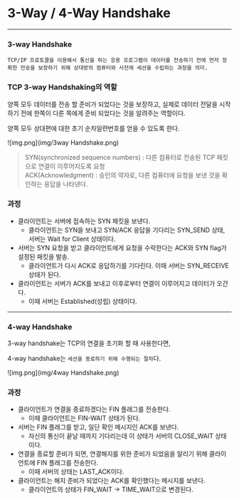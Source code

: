 # 3-Way / 4-Way Handshake

---

### 3-way Handshake
`TCP/IP 프로토콜을 이용해서 통신을 하는 응용 프로그램이 데이터를 전송하기 전에 먼저 정확한 전송을 보장하기 위해 상대방의 컴퓨터와 사전에 세션을 수립하는 과정을 의미.`

### TCP 3-way Handshaking의 역할
양쪽 모두 데이터를 전송 할 준비가 되었다는 것을 보장하고, 실제로 데이터 전달을 시작하기 전에 한쪽이 다른 쪽에게 준비 되었다는 것을 알려주는 역할이다.

양쪽 모두 상대편에 대한 초기 순차일련번호를 얻을 수 있도록 한다.

![img.png](img/3way Handshake.png)
<blockquote>
SYN(synchronized sequence numbers) : 다른 컴퓨터로 전송된 TCP 패킷으로 연결이 이루어지도록 요청 <br>
ACK(Acknowledgment) : 승인의 약자로, 다른 컴퓨터에 요청을 보낸 것을 확인하는 응답을 나타낸다.  
</blockquote>

### 과정
- 클라이언트는 서버에 접속하는 SYN 패킷을 보낸다.
  - 클라이언트는 SYN을 보내고 SYN/ACK 응답을 기다리는 SYN_SEND 상태, 서버는 Wait for Client 상태이다.
- 서버는 SYN 요청을 받고 클라이언트에게 요청을 수락한다는 ACK와 SYN flag가 설정된 패킷을 발송.
  - 클라이언트가 다시 ACK로 응답하기를 기다린다. 이때 서버는 SYN_RECEIVE 상태가 된다.
- 클라이언트는 서버가 ACK를 보내고 이후로부터 연결이 이루어지고 데이터가 오간다.
  - 이때 서버는 Established(성립) 상태이다.

---

### 4-way Handshake
3-way handshake는 TCP의 연결을 초기화 할 때 사용한다면,

4-way handshake는 `세션을 종료하기 위해 수행되는 절차`다.

![img.png](img/4way Handshake.png)

### 과정
- 클라이언트가 연결을 종료하겠다는 FIN 플래그를 전송한다.
  - 이때 클라이언트는 FIN-WAIT 상태가 된다.
- 서버는 FIN 플래그를 받고, 일단 확인 메시지인 ACK를 보낸다.
  - 자신의 통신이 끝날 때까지 기다리는데 이 상태가 서버의 CLOSE_WAIT 상태이다.
- 연결을 종료할 준비가 되면, 연결해지를 위한 준비가 되었음을 알리기 위해 클라이언트에 FIN 플래그를 전송한다.
  - 이때 서버의 상태는 LAST_ACK이다.
- 클라이언트는 해지 준비가 되었다는 ACK를 확인했다는 메시지를 보낸다.
  - 클라이언트의 상태가 FIN_WAIT -> TIME_WAIT으로 변경된다.
